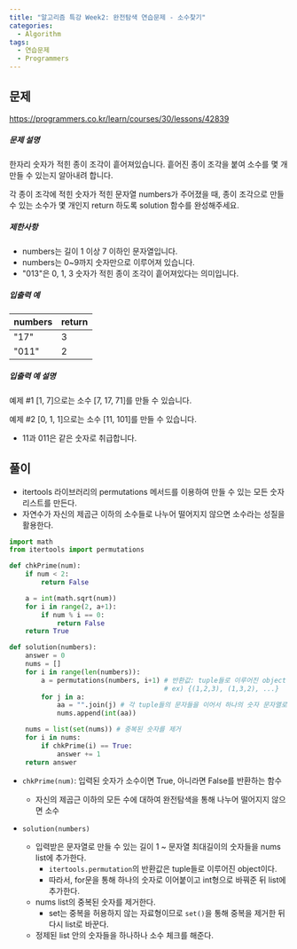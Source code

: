 ```yaml
---
title: "알고리즘 특강 Week2: 완전탐색 연습문제 - 소수찾기"
categories:	
  - Algorithm
tags:
  - 연습문제
  - Programmers
---
```


## 문제

https://programmers.co.kr/learn/courses/30/lessons/42839

##### 문제 설명

한자리 숫자가 적힌 종이 조각이 흩어져있습니다. 흩어진 종이 조각을 붙여 소수를 몇 개 만들 수 있는지 알아내려 합니다.

각 종이 조각에 적힌 숫자가 적힌 문자열 numbers가 주어졌을 때, 종이 조각으로 만들 수 있는 소수가 몇 개인지 return 하도록 solution 함수를 완성해주세요.

##### 제한사항

- numbers는 길이 1 이상 7 이하인 문자열입니다.
- numbers는 0~9까지 숫자만으로 이루어져 있습니다.
- "013"은 0, 1, 3 숫자가 적힌 종이 조각이 흩어져있다는 의미입니다.

##### 입출력 예

| numbers | return |
| ------- | ------ |
| "17"    | 3      |
| "011"   | 2      |

##### 입출력 예 설명

예제 #1
[1, 7]으로는 소수 [7, 17, 71]를 만들 수 있습니다.

예제 #2
[0, 1, 1]으로는 소수 [11, 101]를 만들 수 있습니다.

- 11과 011은 같은 숫자로 취급합니다.



## 풀이

- itertools 라이브러리의 permutations 메서드를 이용하여 만들 수 있는 모든 숫자 리스트를 만든다.
- 자연수가 자신의 제곱근 이하의 소수들로 나누어 떨어지지 않으면 소수라는 성질을 활용한다. 

```python
import math
from itertools import permutations

def chkPrime(num):
    if num < 2:
        return False

    a = int(math.sqrt(num))
    for i in range(2, a+1):
        if num % i == 0:
            return False
    return True

def solution(numbers):
    answer = 0
    nums = []
    for i in range(len(numbers)):
        a = permutations(numbers, i+1) # 반환값: tuple들로 이루어진 object
        							   # ex) {(1,2,3), (1,3,2), ...}
        for j in a:
            aa = "".join(j) # 각 tuple들의 문자들을 이어서 하나의 숫자 문자열로 만듬
            nums.append(int(aa))

    nums = list(set(nums)) # 중복된 숫자를 제거
    for i in nums:
        if chkPrime(i) == True:
            answer += 1
    return answer
```

- `chkPrime(num)`: 입력된 숫자가 소수이면 True, 아니라면 False를 반환하는 함수
  - 자신의 제곱근 이하의 모든 수에 대하여 완전탐색을 통해 나누어 떨어지지 않으면 소수



- `solution(numbers)`
  - 입력받은 문자열로 만들 수 있는 길이 1 ~ 문자열 최대길이의 숫자들을 nums list에 추가한다.
    - `itertools.permutation`의 반환값은 tuple들로 이루어진 object이다.
    - 따라서, for문을 통해 하나의 숫자로 이어붙이고  int형으로 바꿔준 뒤 list에 추가한다.
  - nums list의 중복된 숫자를 제거한다.
    - set는 중복을 허용하지 않는 자료형이므로 `set()`을 통해 중복을 제거한 뒤 다시 list로 바꾼다.
  - 정제된 list 안의 숫자들을 하나하나 소수 체크를 해준다.



